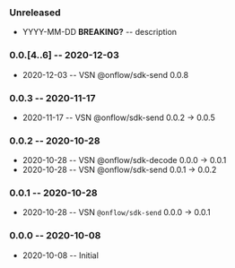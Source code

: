 ### Unreleased

- YYYY-MM-DD **BREAKING?** -- description

### 0.0.[4..6] -- 2020-12-03

- 2020-12-03 -- VSN @onflow/sdk-send 0.0.8

### 0.0.3 -- 2020-11-17

- 2020-11-17 -- VSN @onflow/sdk-send 0.0.2 -> 0.0.5

### 0.0.2 -- 2020-10-28

- 2020-10-28 -- VSN @onflow/sdk-decode 0.0.0 -> 0.0.1
- 2020-10-28 -- VSN @onflow/sdk-send 0.0.1 -> 0.0.2

### 0.0.1 -- 2020-10-28

- 2020-10-28 -- VSN `@onflow/sdk-send` 0.0.0 -> 0.0.1

### 0.0.0 -- 2020-10-08

- 2020-10-08 -- Initial
